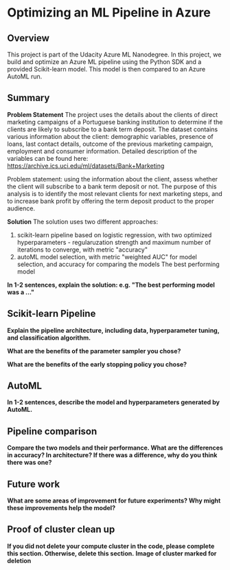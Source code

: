 # Optimizing an ML Pipeline in Azure

## Overview
This project is part of the Udacity Azure ML Nanodegree.
In this project, we build and optimize an Azure ML pipeline using the Python SDK and a provided Scikit-learn model.
This model is then compared to an Azure AutoML run.

## Summary
**Problem Statement**
The project uses the details about the clients of direct marketing campaigns of a Portuguese banking institution to determine if the clients are likely to subscribe to a bank term deposit. The dataset contains various information about the client: demographic variables, presence of loans, last contact details, outcome of the previous marketing campaign, employment and consumer information. Detailed description of the variables can be found here: https://archive.ics.uci.edu/ml/datasets/Bank+Marketing 

Problem statement: using the information about the client, assess whether the client will subscribe to a bank term deposit or not. The purpose of this analysis is to identify the most relevant clients for next marketing steps, and to increase bank profit by offering the term deposit product to the proper audience. 

**Solution**
The solution uses two different approaches: 
1.  scikit-learn pipeline based on logistic regression, with two optimized hyperparameters - regularuzation strength and maximum number of iterations to converge, with metric "accuracy"
2. autoML model selection, with metric "weighted AUC" for model selection, and accuracy for comparing the models 
The best performing model 




**In 1-2 sentences, explain the solution: e.g. "The best performing model was a ..."**

## Scikit-learn Pipeline
**Explain the pipeline architecture, including data, hyperparameter tuning, and classification algorithm.**

**What are the benefits of the parameter sampler you chose?**

**What are the benefits of the early stopping policy you chose?**

## AutoML
**In 1-2 sentences, describe the model and hyperparameters generated by AutoML.**

## Pipeline comparison
**Compare the two models and their performance. What are the differences in accuracy? In architecture? If there was a difference, why do you think there was one?**

## Future work
**What are some areas of improvement for future experiments? Why might these improvements help the model?**

## Proof of cluster clean up
**If you did not delete your compute cluster in the code, please complete this section. Otherwise, delete this section.**
**Image of cluster marked for deletion**
